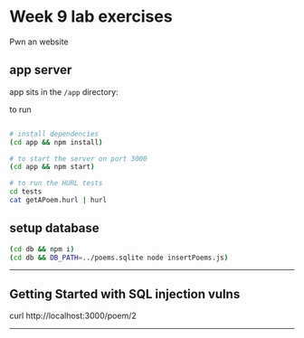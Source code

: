 # Week 9 lab exercises

Pwn an website

## app server

app sits in the `/app` directory:

to run
```bash

# install dependencies
(cd app && npm install)

# to start the server on port 3000
(cd app && npm start)

# to run the HURL tests
cd tests
cat getAPoem.hurl | hurl
```

## setup database

```bash
(cd db && npm i)
(cd db && DB_PATH=../poems.sqlite node insertPoems.js)
```

---



## Getting Started with SQL injection vulns


curl http://localhost:3000/poem/2


---
